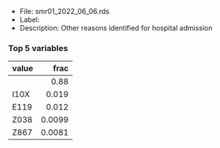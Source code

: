 

* File: smr01_2022_06_06.rds
* Label: 
* Description: Other reasons identified for hospital admission

### Top 5 variables
| value   |   frac |
|:--------|-------:|
|         | 0.88   |
| I10X    | 0.019  |
| E119    | 0.012  |
| Z038    | 0.0099 |
| Z867    | 0.0081 |
        